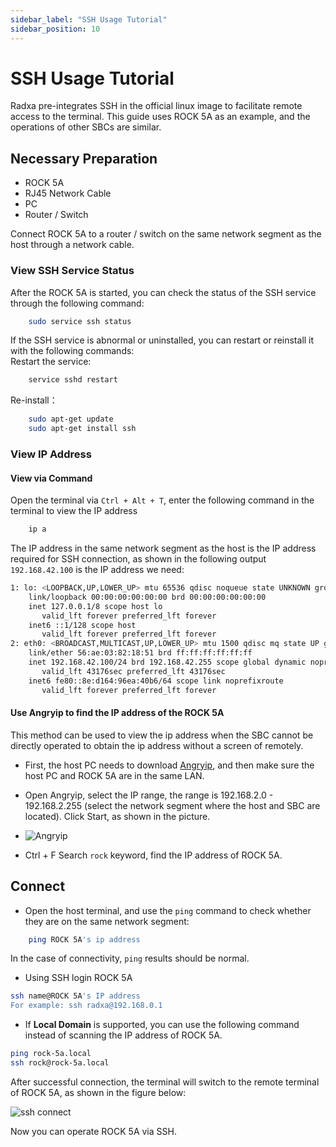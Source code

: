 ```yaml
---
sidebar_label: "SSH Usage Tutorial"
sidebar_position: 10
---
```


# SSH Usage Tutorial

Radxa pre-integrates SSH in the official linux image to facilitate remote access to the terminal. This guide uses ROCK 5A as an example, and the operations of other SBCs are similar.

## Necessary Preparation

- ROCK 5A
- RJ45 Network Cable
- PC
- Router / Switch

Connect ROCK 5A to a router / switch on the same network segment as the host through a network cable.

### View SSH Service Status

After the ROCK 5A is started, you can check the status of the SSH service through the following command:

```bash
	sudo service ssh status
```

If the SSH service is abnormal or uninstalled, you can restart or reinstall it with the following commands:  
Restart the service:

```bash
    service sshd restart
```

Re-install：

```bash
    sudo apt-get update
    sudo apt-get install ssh
```

### View IP Address

#### View via Command

Open the terminal via `Ctrl + Alt + T`, enter the following command in the terminal to view the IP address

```bash
    ip a
```

The IP address in the same network segment as the host is the IP address required for SSH connection, as shown in the following output `192.168.42.100` is the IP address we need:

```bash
1: lo: <LOOPBACK,UP,LOWER_UP> mtu 65536 qdisc noqueue state UNKNOWN group default qlen 1000
    link/loopback 00:00:00:00:00:00 brd 00:00:00:00:00:00
    inet 127.0.0.1/8 scope host lo
       valid_lft forever preferred_lft forever
    inet6 ::1/128 scope host
       valid_lft forever preferred_lft forever
2: eth0: <BROADCAST,MULTICAST,UP,LOWER_UP> mtu 1500 qdisc mq state UP group default qlen 1000
    link/ether 56:ae:03:82:18:51 brd ff:ff:ff:ff:ff:ff
    inet 192.168.42.100/24 brd 192.168.42.255 scope global dynamic noprefixroute eth0
       valid_lft 43176sec preferred_lft 43176sec
    inet6 fe80::8e:d164:96ea:40b6/64 scope link noprefixroute
       valid_lft forever preferred_lft forever

```

#### Use Angryip to find the IP address of the ROCK 5A

This method can be used to view the ip address when the SBC cannot be directly operated to obtain the ip address without a screen of remotely.

- First, the host PC needs to download [Angryip](https://angryip.org/download/), and then make sure the host PC and ROCK 5A are in the same LAN.

- Open Angryip, select the IP range, the range is 192.168.2.0 - 192.168.2.255 (select the network segment where the host and SBC are located). Click Start, as shown in the picture.

- ![Angryip](/img/configuration/ssh-Angryip.webp)

- Ctrl + F Search `rock` keyword, find the IP address of ROCK 5A.

## Connect

- Open the host terminal, and use the `ping` command to check whether they are on the same network segment:

```bash
    ping ROCK 5A's ip address
```

In the case of connectivity, `ping` results should be normal.

- Using SSH login ROCK 5A

```bash
ssh name@ROCK 5A's IP address
For example: ssh radxa@192.168.0.1
```

- If **Local Domain** is supported, you can use the following command instead of scanning the IP address of ROCK 5A.

```bash
ping rock-5a.local
ssh rock@rock-5a.local
```

After successful connection, the terminal will switch to the remote terminal of ROCK 5A, as shown in the figure below:

![ssh connect](/img/configuration/ssh-connect.webp)

Now you can operate ROCK 5A via SSH.
